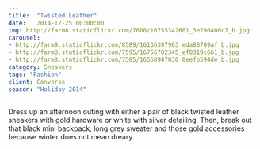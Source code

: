 ```yaml
---
title:  "Twisted Leather"
date:   2014-12-25 00:00:00
img: http://farm8.staticflickr.com/7600/16755342661_3e790400c7_b.jpg
carousel:
- http://farm9.staticflickr.com/8589/16136397963_eda88709af_b.jpg
- http://farm8.staticflickr.com/7595/16756702345_ef0319c661_b.jpg
- http://farm8.staticflickr.com/7585/16568947030_0eefb594de_b.jpg
category: Sneakers
tags: "Fashion"
client: Converse
season: "Holiday 2014"
---
```

Dress up an afternoon outing with either a pair of black twisted leather sneakers with gold hardware or white with silver detailing. Then, break out that black mini backpack, long grey sweater and those gold accessories because winter does not mean dreary. 
